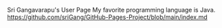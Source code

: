 Sri Gangavarapu's User Page
My favorite programming language is Java.
 https://github.com/sriGang/GitHub-Pages-Project/blob/main/index.md
 
